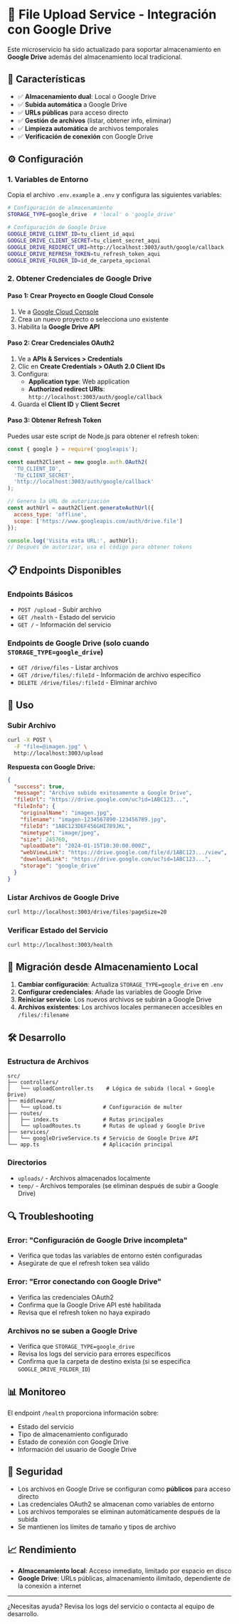 # 📁 File Upload Service - Integración con Google Drive

Este microservicio ha sido actualizado para soportar almacenamiento en **Google Drive** además del almacenamiento local tradicional.

## 🚀 Características

- ✅ **Almacenamiento dual**: Local o Google Drive
- ✅ **Subida automática** a Google Drive
- ✅ **URLs públicas** para acceso directo
- ✅ **Gestión de archivos** (listar, obtener info, eliminar)
- ✅ **Limpieza automática** de archivos temporales
- ✅ **Verificación de conexión** con Google Drive

## ⚙️ Configuración

### 1. Variables de Entorno

Copia el archivo `.env.example` a `.env` y configura las siguientes variables:

```bash
# Configuración de almacenamiento
STORAGE_TYPE=google_drive  # 'local' o 'google_drive'

# Configuración de Google Drive
GOOGLE_DRIVE_CLIENT_ID=tu_client_id_aqui
GOOGLE_DRIVE_CLIENT_SECRET=tu_client_secret_aqui
GOOGLE_DRIVE_REDIRECT_URI=http://localhost:3003/auth/google/callback
GOOGLE_DRIVE_REFRESH_TOKEN=tu_refresh_token_aqui
GOOGLE_DRIVE_FOLDER_ID=id_de_carpeta_opcional
```

### 2. Obtener Credenciales de Google Drive

#### Paso 1: Crear Proyecto en Google Cloud Console
1. Ve a [Google Cloud Console](https://console.cloud.google.com/)
2. Crea un nuevo proyecto o selecciona uno existente
3. Habilita la **Google Drive API**

#### Paso 2: Crear Credenciales OAuth2
1. Ve a **APIs & Services > Credentials**
2. Clic en **Create Credentials > OAuth 2.0 Client IDs**
3. Configura:
   - **Application type**: Web application
   - **Authorized redirect URIs**: `http://localhost:3003/auth/google/callback`
4. Guarda el **Client ID** y **Client Secret**

#### Paso 3: Obtener Refresh Token
Puedes usar este script de Node.js para obtener el refresh token:

```javascript
const { google } = require('googleapis');

const oauth2Client = new google.auth.OAuth2(
  'TU_CLIENT_ID',
  'TU_CLIENT_SECRET',
  'http://localhost:3003/auth/google/callback'
);

// Genera la URL de autorización
const authUrl = oauth2Client.generateAuthUrl({
  access_type: 'offline',
  scope: ['https://www.googleapis.com/auth/drive.file']
});

console.log('Visita esta URL:', authUrl);
// Después de autorizar, usa el código para obtener tokens
```

## 📋 Endpoints Disponibles

### Endpoints Básicos
- `POST /upload` - Subir archivo
- `GET /health` - Estado del servicio
- `GET /` - Información del servicio

### Endpoints de Google Drive (solo cuando `STORAGE_TYPE=google_drive`)
- `GET /drive/files` - Listar archivos
- `GET /drive/files/:fileId` - Información de archivo específico
- `DELETE /drive/files/:fileId` - Eliminar archivo

## 🔧 Uso

### Subir Archivo

```bash
curl -X POST \
  -F "file=@imagen.jpg" \
  http://localhost:3003/upload
```

**Respuesta con Google Drive:**
```json
{
  "success": true,
  "message": "Archivo subido exitosamente a Google Drive",
  "fileUrl": "https://drive.google.com/uc?id=1ABC123...",
  "fileInfo": {
    "originalName": "imagen.jpg",
    "filename": "imagen-1234567890-123456789.jpg",
    "fileId": "1ABC123DEF456GHI789JKL",
    "mimetype": "image/jpeg",
    "size": 245760,
    "uploadDate": "2024-01-15T10:30:00.000Z",
    "webViewLink": "https://drive.google.com/file/d/1ABC123.../view",
    "downloadLink": "https://drive.google.com/uc?id=1ABC123...",
    "storage": "google_drive"
  }
}
```

### Listar Archivos de Google Drive

```bash
curl http://localhost:3003/drive/files?pageSize=20
```

### Verificar Estado del Servicio

```bash
curl http://localhost:3003/health
```

## 🔄 Migración desde Almacenamiento Local

1. **Cambiar configuración**: Actualiza `STORAGE_TYPE=google_drive` en `.env`
2. **Configurar credenciales**: Añade las variables de Google Drive
3. **Reiniciar servicio**: Los nuevos archivos se subirán a Google Drive
4. **Archivos existentes**: Los archivos locales permanecen accesibles en `/files/:filename`

## 🛠️ Desarrollo

### Estructura de Archivos
```
src/
├── controllers/
│   └── uploadController.ts    # Lógica de subida (local + Google Drive)
├── middleware/
│   └── upload.ts             # Configuración de multer
├── routes/
│   ├── index.ts              # Rutas principales
│   └── uploadRoutes.ts       # Rutas de upload y Google Drive
├── services/
│   └── googleDriveService.ts # Servicio de Google Drive API
└── app.ts                    # Aplicación principal
```

### Directorios
- `uploads/` - Archivos almacenados localmente
- `temp/` - Archivos temporales (se eliminan después de subir a Google Drive)

## 🔍 Troubleshooting

### Error: "Configuración de Google Drive incompleta"
- Verifica que todas las variables de entorno estén configuradas
- Asegúrate de que el refresh token sea válido

### Error: "Error conectando con Google Drive"
- Verifica las credenciales OAuth2
- Confirma que la Google Drive API esté habilitada
- Revisa que el refresh token no haya expirado

### Archivos no se suben a Google Drive
- Verifica que `STORAGE_TYPE=google_drive`
- Revisa los logs del servicio para errores específicos
- Confirma que la carpeta de destino exista (si se especifica `GOOGLE_DRIVE_FOLDER_ID`)

## 📊 Monitoreo

El endpoint `/health` proporciona información sobre:
- Estado del servicio
- Tipo de almacenamiento configurado
- Estado de conexión con Google Drive
- Información del usuario de Google Drive

## 🔐 Seguridad

- Los archivos en Google Drive se configuran como **públicos** para acceso directo
- Las credenciales OAuth2 se almacenan como variables de entorno
- Los archivos temporales se eliminan automáticamente después de la subida
- Se mantienen los límites de tamaño y tipos de archivo

## 📈 Rendimiento

- **Almacenamiento local**: Acceso inmediato, limitado por espacio en disco
- **Google Drive**: URLs públicas, almacenamiento ilimitado, dependiente de la conexión a internet

---

¿Necesitas ayuda? Revisa los logs del servicio o contacta al equipo de desarrollo.